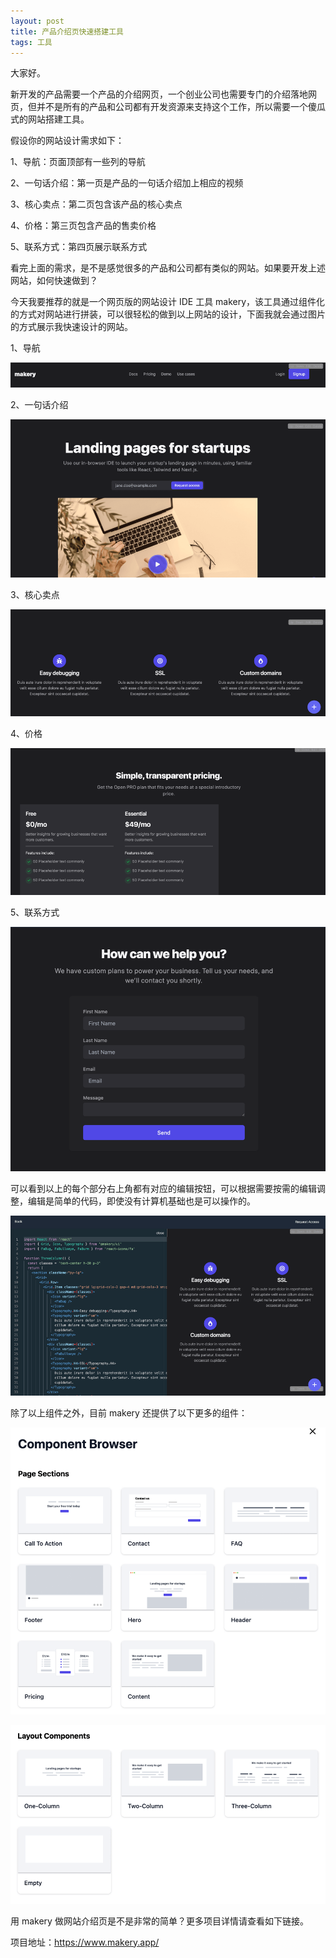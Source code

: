 ```yaml
---
layout: post
title: 产品介绍页快速搭建工具
tags: 工具
---
```


大家好。

新开发的产品需要一个产品的介绍网页，一个创业公司也需要专门的介绍落地网页，但并不是所有的产品和公司都有开发资源来支持这个工作，所以需要一个傻瓜式的网站搭建工具。

假设你的网站设计需求如下：

1、导航：页面顶部有一些列的导航

2、一句话介绍：第一页是产品的一句话介绍加上相应的视频

3、核心卖点：第二页包含该产品的核心卖点

4、价格：第三页包含产品的售卖价格

5、联系方式：第四页展示联系方式

看完上面的需求，是不是感觉很多的产品和公司都有类似的网站。如果要开发上述网站，如何快速做到？

今天我要推荐的就是一个网页版的网站设计 IDE 工具 makery，该工具通过组件化的方式对网站进行拼装，可以很轻松的做到以上网站的设计，下面我就会通过图片的方式展示我快速设计的网站。

1、导航

![image-20230102160426045](https://raw.githubusercontent.com/ZhuPeng/pic/master/images/compress_image-20230102160426045.png)

2、一句话介绍

![image-20230102160529000](https://raw.githubusercontent.com/ZhuPeng/pic/master/images/compress_image-20230102160529000.png)

3、核心卖点

![image-20230102160710404](https://raw.githubusercontent.com/ZhuPeng/pic/master/images/compress_image-20230102160710404.png)

4、价格

![image-20230102160923467](https://raw.githubusercontent.com/ZhuPeng/pic/master/images/compress_image-20230102160923467.png)

5、联系方式

![image-20230102160947547](https://raw.githubusercontent.com/ZhuPeng/pic/master/images/compress_image-20230102160947547.png)

可以看到以上的每个部分右上角都有对应的编辑按钮，可以根据需要按需的编辑调整，编辑是简单的代码，即使没有计算机基础也是可以操作的。

![image-20230102161057106](https://raw.githubusercontent.com/ZhuPeng/pic/master/images/compress_image-20230102161057106.png)

除了以上组件之外，目前 makery 还提供了以下更多的组件：

![image-20230102161146875](https://raw.githubusercontent.com/ZhuPeng/pic/master/images/compress_image-20230102161146875.png)

![image-20230102161156482](https://raw.githubusercontent.com/ZhuPeng/pic/master/images/compress_image-20230102161156482.png)

用 makery 做网站介绍页是不是非常的简单？更多项目详情请查看如下链接。

项目地址：https://www.makery.app/
